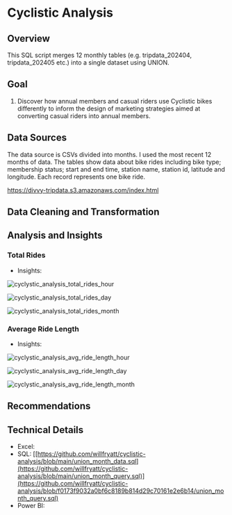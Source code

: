 # Cyclistic Analysis
## Overview
This SQL script merges 12 monthly tables (e.g. tripdata_202404, tripdata_202405 etc.) into a single dataset using UNION.

## Goal
1. Discover how annual members and casual riders use Cyclistic bikes differently to inform the design of marketing strategies aimed at converting casual riders into
annual members.
## Data Sources
The data source is CSVs divided into months. I used the most recent 12 months of data.
The tables show data about bike rides including bike type; membership status; start and end time, station name, station id, latitude and longitude. Each record represents one bike ride.

https://divvy-tripdata.s3.amazonaws.com/index.html
## Data Cleaning and Transformation

## Analysis and Insights
### Total Rides
* Insights:

![cyclystic_analysis_total_rides_hour](https://github.com/user-attachments/assets/c41f44f2-c11c-431b-a754-bd6c8fc9d9b4)

![cyclystic_analysis_total_rides_day](https://github.com/user-attachments/assets/909a182f-3192-4632-848c-e0186904e156)

![cyclystic_analysis_total_rides_month](https://github.com/user-attachments/assets/ab569cc8-204e-4585-b68d-3aa6bbdad65b)

### Average Ride Length
* Insights:

![cyclystic_analysis_avg_ride_length_hour](https://github.com/user-attachments/assets/38a6becd-0d77-4630-a62d-fbeb3262ea1e)

![cyclystic_analysis_avg_ride_length_day](https://github.com/user-attachments/assets/f2d8d67d-96be-4337-92d5-d7856966cd3f)

![cyclystic_analysis_avg_ride_length_month](https://github.com/user-attachments/assets/515de240-afb3-4e45-be93-a7a9321be37f)


## Recommendations

## Technical Details
* Excel:
* SQL: [[https://github.com/willfryatt/cyclistic-analysis/blob/main/union_month_data.sql](https://github.com/willfryatt/cyclistic-analysis/blob/main/union_month_query.sql)](https://github.com/willfryatt/cyclistic-analysis/blob/f0173f9032a0bf6c8189b814d29c70161e2e6b14/union_month_query.sql)
* Power BI:
